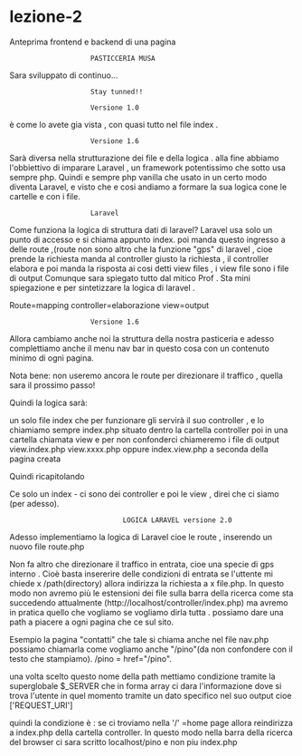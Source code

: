 # lezione-2
Anteprima frontend e backend di una pagina 


                        PASTICCERIA MUSA


Sara sviluppato di continuo...

                        Stay tunned!!

                        Versione 1.0
                        
è come lo avete gia vista , con quasi tutto nel file index .

                        Versione 1.6 
                        
Sarà diversa nella strutturazione dei file  e della logica .
alla fine abbiamo l'obbiettivo di imparare Laravel , un framework potentissimo che sotto usa sempre php.
Quindi e sempre php vanilla che usato in un certo modo diventa Laravel, e visto che e cosi andiamo 
a formare la sua logica cone le cartelle e con i file.

                        Laravel 

Come funziona la logica di struttura dati di laravel? Laravel usa solo un punto di accesso e si chiama appunto index.
poi manda questo ingresso a delle route ,(route  non sono altro che la funzione "gps" di laravel , 
cioe prende la richiesta manda al controller giusto la richiesta , il controller elabora e poi manda la risposta ai cosi detti view files , 
i view file sono i file di output Comunque sara spiegato tutto dal mitico Prof .
Sta mini spiegazione e per sintetizzare la logica di laravel .

Route=mapping
controller=elaborazione
view=output

                        Versione 1.6

Allora cambiamo anche noi la struttura della nostra pasticeria e adesso 
complettiamo anche il menu nav bar in questo cosa con un contenuto minimo di ogni pagina.

Nota bene: non useremo ancora le route per direzionare il traffico , quella sara il prossimo passo!


Quindi la logica sarà:

un solo file index che per funzionare gli servirà il suo controller , e lo chiamiamo sempre index.php situato dentro la cartella controller
poi in una cartella chiamata view e per non confonderci chiameremo i file di output view.index.php view.xxxx.php 
oppure index.view.php a seconda della pagina creata

Quindi ricapitolando 

Ce solo un index - ci sono dei controller e poi le view , direi che ci siamo (per adesso).


                                LOGICA LARAVEL versione 2.0
Adesso implementiamo la logica di Laravel cioe le route , inserendo un nuovo file route.php

Non fa altro che direzionare il traffico in entrata, cioe una specie di gps interno .
Cioè basta insererire delle condizioni di entrata se l'uttente mi chiede x /path(directory) allora indirizza la richiesta a x file.php. In questo modo non avremo più le estensioni dei file sulla barra della ricerca come sta succedendo attualmente (http://localhost/controller/index.php) ma avremo in pratica quello che vogliamo se vogliamo dirla tutta .
possiamo dare una path a piacere a ogni pagina che ce sul sito. 

Esempio la pagina "contatti" che tale si chiama anche nel file nav.php possiamo chiamarla 
come vogliamo anche "/pino"(da non confondere con il testo che stampiamo). /pino = href="/pino".

una volta scelto questo nome della path mettiamo condizione tramite la superglobale $_SERVER che in forma array ci dara l'informazione dove si trova l'utente in quel momento tramite un dato specifico nel suo output cioe ['REQUEST_URI']

quindi la condizione è : se ci troviamo nella '/' =home page allora reindirizza a index.php della cartella controller.
In questo modo nella barra della ricerca del browser ci sara scritto localhost/pino e non piu index.php




